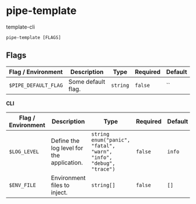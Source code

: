 # pipe-template

template-cli

`pipe-template [FLAGS]`

## Flags

| Flag / Environment |  Description   |  Type    | Required | Default |
|---------------- | --------------- | --------------- |  --------------- |  --------------- |
| `$PIPE_DEFAULT_FLAG` | Some default flag. | `string` | `false` | `` |

**CLI**

| Flag / Environment |  Description   |  Type    | Required | Default |
|---------------- | --------------- | --------------- |  --------------- |  --------------- |
| `$LOG_LEVEL` | Define the log level for the application. | `string`<br/>`enum("panic", "fatal", "warn", "info", "debug", "trace")` | `false` | `info` |
| `$ENV_FILE` | Environment files to inject. | `string[]` | `false` | `[]` |
